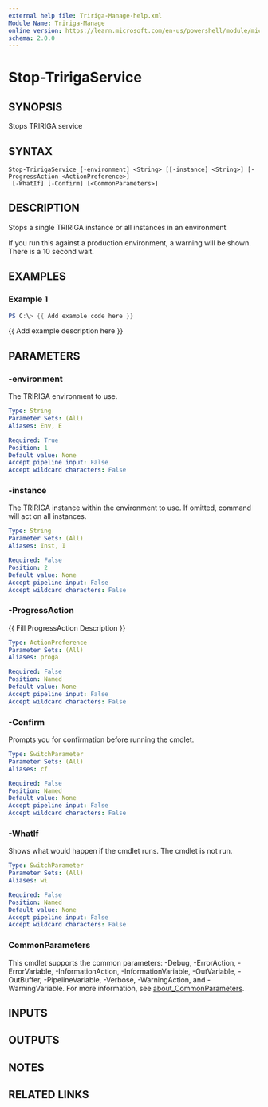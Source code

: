 ```yaml
---
external help file: Tririga-Manage-help.xml
Module Name: Tririga-Manage
online version: https://learn.microsoft.com/en-us/powershell/module/microsoft.powershell.core/enter-pssession
schema: 2.0.0
---
```


# Stop-TririgaService

## SYNOPSIS
Stops TRIRIGA service

## SYNTAX

```
Stop-TririgaService [-environment] <String> [[-instance] <String>] [-ProgressAction <ActionPreference>]
 [-WhatIf] [-Confirm] [<CommonParameters>]
```

## DESCRIPTION
Stops a single TRIRIGA instance or all instances in an environment

If you run this against a production environment, a warning will be shown.
There is a 10 second wait.

## EXAMPLES

### Example 1
```powershell
PS C:\> {{ Add example code here }}
```

{{ Add example description here }}

## PARAMETERS

### -environment
The TRIRIGA environment to use.

```yaml
Type: String
Parameter Sets: (All)
Aliases: Env, E

Required: True
Position: 1
Default value: None
Accept pipeline input: False
Accept wildcard characters: False
```

### -instance
The TRIRIGA instance within the environment to use.
If omitted, command will act on all instances.

```yaml
Type: String
Parameter Sets: (All)
Aliases: Inst, I

Required: False
Position: 2
Default value: None
Accept pipeline input: False
Accept wildcard characters: False
```

### -ProgressAction
{{ Fill ProgressAction Description }}

```yaml
Type: ActionPreference
Parameter Sets: (All)
Aliases: proga

Required: False
Position: Named
Default value: None
Accept pipeline input: False
Accept wildcard characters: False
```

### -Confirm
Prompts you for confirmation before running the cmdlet.

```yaml
Type: SwitchParameter
Parameter Sets: (All)
Aliases: cf

Required: False
Position: Named
Default value: None
Accept pipeline input: False
Accept wildcard characters: False
```

### -WhatIf
Shows what would happen if the cmdlet runs.
The cmdlet is not run.

```yaml
Type: SwitchParameter
Parameter Sets: (All)
Aliases: wi

Required: False
Position: Named
Default value: None
Accept pipeline input: False
Accept wildcard characters: False
```

### CommonParameters
This cmdlet supports the common parameters: -Debug, -ErrorAction, -ErrorVariable, -InformationAction, -InformationVariable, -OutVariable, -OutBuffer, -PipelineVariable, -Verbose, -WarningAction, and -WarningVariable. For more information, see [about_CommonParameters](http://go.microsoft.com/fwlink/?LinkID=113216).

## INPUTS

## OUTPUTS

## NOTES

## RELATED LINKS
